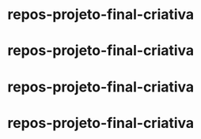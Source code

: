 # repos-projeto-final-criativa
# repos-projeto-final-criativa
# repos-projeto-final-criativa
# repos-projeto-final-criativa
